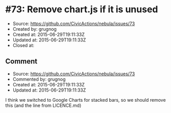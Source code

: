 # #73: Remove chart.js if it is unused

* Source: https://github.com/CivicActions/nebula/issues/73
* Created by: grugnog
* Created at: 2015-06-29T19:11:33Z
* Updated at: 2015-06-29T19:11:33Z
* Closed at: 


## Comment

* Source: https://github.com/CivicActions/nebula/issues/73
* Commented by: grugnog
* Created at: 2015-06-29T19:11:33Z
* Updated at: 2015-06-29T19:11:33Z

I think we switched to Google Charts for stacked bars, so we should remove this (and the line from LICENCE.md)


